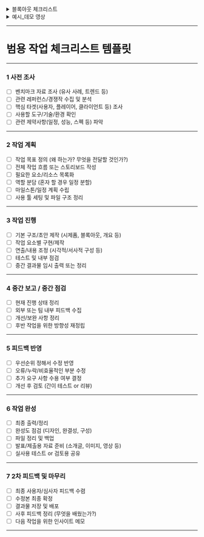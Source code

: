 

<details>
<summary>블록아웃 체크리스트</summary>


---

# 🎯 블록아웃 제작 프로세스 (실수 최소화 + 재미 극대화용)

---

## 🧩 1단계: **레벨 목표 정의 & 콘셉트 확립**

### 🔹 목표

* 이 레벨의 **게임플레이 목적**과 **플레이어 경험 목표**를 명확히 설정

### ✅ 체크리스트

* [ ] 레벨의 기능(예: 전투, 탐험, 추격 등) 정의
* [ ] 플레이어가 느껴야 할 감정/리듬 설정
* [ ] 주요 이벤트/기믹 개요 구상

---

## 🗺️ 2단계: **플로우 다이어그램 & 공간 구조 설계**

### 🔹 목표

* 플레이어의 이동 흐름, 선택지, 길찾기를 도식화해 설계 실수 방지

### ✅ 체크리스트

* [ ] 전체 동선 플로우 차트 작성
* [ ] 메인 루트 & 서브 루트 구분
* [ ] 이벤트 발생 위치 결정
* [ ] 고저차 / 이동기믹 고려

---

## 🧱 3단계: **1차 블록아웃 제작**

### 🔹 목표

* **빠르게**, **기능 위주로**, **단순한 형태로** 전체 구조 구현

### ✅ 체크리스트

* [ ] 기본 경로 구현 (큐브, 플레인 등 사용)
* [ ] 플레이 공간 크기 및 시야 확보 테스트
* [ ] 플레이어 행동(점프, 은신 등) 가능한지 확인
* [ ] 시간당 이동거리 기준 고려

---

## 🎮 4단계: **내부 테스트 및 피드백 수집**

### 🔹 목표

* **루트 직관성, 시선 유도, 공간 재미**를 검증

### ✅ 체크리스트

* [ ] 테스트 플레이 → 녹화 or 메모
* [ ] 잘못 가거나 멈추는 지점 파악
* [ ] 루트 선택의 의미 있는 차이가 있는지 검토
* [ ] 플레이 감정 곡선이 기대한 것과 일치하는지 확인

---

## 🛠️ 5단계: **수정 → 반복**

### 🔹 목표

* 피드백 기반으로 개선 → 반복하며 완성도 향상

### ✅ 체크리스트

* [ ] 재미 없던 공간 → 목적 & 긴장도 부여
* [ ] 헷갈리는 루트 → 유도 강화
* [ ] 이벤트 타이밍 조정
* [ ] 공간 밀도 조절 (지루/답답 방지)

---

## 🏗️ 6단계: **세부기능 삽입 전 검토 (통합 검수)**

### 🔹 목표

* 블록아웃이 **정말로 완성도 있게 구성됐는지** 사전 점검

### ✅ 체크리스트

* [ ] 맵의 시작/끝/전환이 자연스러운가
* [ ] 길이/높이/형태가 플레이어에게 적합한가
* [ ] 서브 경로와 리워드 간의 균형이 있는가
* [ ] 블록아웃만으로도 게임이 재미있는가?

---

## ✨ 7단계: **아트/디자인 팀에 공유 또는 세부화 착수**

### 🔹 목표

* 아트팀 혹은 본인의 디테일 작업을 위한 공유 준비

### ✅ 체크리스트

* [ ] 블록아웃 상태로 피드백 기록 공유
* [ ] 기믹 및 설계 의도 문서화
* [ ] 수정 요청 사항 또는 제안 포인트 명시

---

# 📌 요약: 실수를 줄이는 핵심 전략

| 구간     | 방지할 실수 | 예방법                        |
| ------ | ------ | -------------------------- |
| 1\~2단계 | 목표 부재  | 경험 목표를 먼저 명확히              |
| 3단계    | 공간 오류  | 사이즈 측정 기준을 갖고 진행           |
| 4단계    | 루트 혼란  | 피드백 기반 시선 유도 체크            |
| 5단계    | 반복 안함  | 최소 3회 이상 테스트 & 수정          |
| 6단계    | 마감 착각  | “블록아웃만으로도 재미있다” 확인 전까진 미완성 |

---
</details>


<details>
<summary>예시_데모 영상</summary>

---

## 🎬 게임 데모 영상 제작 체크리스트

---

### ✅ 1. 사전 조사

* [ ] 벤치마크할 게임/트레일러 영상 3\~5개 수집
* [ ] 장르, 톤앤매너 분석 (예: 액션/디스토피아/유머 중심 등)
* [ ] 타겟 유저층 확인 (연령대, 관심도, 취향 등)
* [ ] 경쟁작 영상의 구성 방식/편집 스타일 파악
* [ ] 사용할 엔진/툴 (예: UE5, 프리미어, 다빈치 등) 확인

---

### ✅ 2. 작업 계획

* [ ] 영상 목적 정리 (홍보, 피칭, 테스트용 등)
* [ ] 러닝타임 설정 (보통 1\~3분)
* [ ] 시나리오/스토리보드 작성
* [ ] 필요한 장면 리스트 작성 (컷 단위)
* [ ] 각 장면별 준비 자산 목록화 (레벨, 캐릭터, 이펙트 등)
* [ ] 일정표(마일스톤) 작성

---

### ✅ 3. 작업 진행

* [ ] 영상용 카메라 연출(시네마틱) 세팅
* [ ] 장면별 필요한 애셋 배치 및 애니메이션 적용
* [ ] 조명, 이펙트, 연기/연출 요소 삽입
* [ ] 사운드 효과 및 BGM 기본 삽입
* [ ] 편집 툴에서 컷 편집, 트랜지션, 자막 등 구성
* [ ] 1차 출력용 임시 영상 제작

---

### ✅ 4. 중간 보고

* [ ] 임시 영상 제출
* [ ] 시나리오/톤/구성 피드백 요청
* [ ] 이해관계자(팀원, 멘토, 투자자 등) 대상 피드백 수집
* [ ] 수정 방향 정리 및 문서화

---

### ✅ 5. 피드백

* [ ] 지적사항 반영 우선순위 설정
* [ ] 재촬영/재편집 필요한 구간 정리
* [ ] 음향, 효과, 텍스트, 속도감 등 수정
* [ ] 내러티브 흐름 재정렬 (필요 시)

---

### ✅ 6. 작업 완성

* [ ] 최종 렌더링 및 출력
* [ ] 버전 관리 (최종본 vs 피드백 전본 등)
* [ ] 자막/로고/텍스트 점검
* [ ] 오디오 믹싱 및 밸런스 조정
* [ ] 테스트 상영 (로컬 or 유튜브/링크)

---

### ✅ 7. 2차 피드백

* [ ] 최종 대상자(예: 외부 발표, 심사자) 대상 피드백 수렴
* [ ] 수정 필요 시 예비 버전 준비
* [ ] 전달용 영상 패키징 (썸네일, 소개글, 스틸컷 포함)
* [ ] 배포 채널 결정 (SNS, 유튜브, 발표자료 등)
* [ ] 발표 및 제출

---

</details>

---

#  범용 작업 체크리스트 템플릿



---

### 1 **사전 조사**

* [ ] 벤치마크 자료 조사 (유사 사례, 트렌드 등)
* [ ] 관련 레퍼런스/경쟁작 수집 및 분석
* [ ] 핵심 타겟(사용자, 플레이어, 클라이언트 등) 조사
* [ ] 사용할 도구/기술/환경 확인
* [ ] 관련 제약사항(일정, 성능, 스펙 등) 파악

---

### 2 **작업 계획**

* [ ] 작업 목표 정의 (왜 하는가? 무엇을 전달할 것인가?)
* [ ] 전체 작업 흐름 또는 스토리보드 작성
* [ ] 필요한 요소/리소스 목록화
* [ ] 역할 분담 (혼자 할 경우 일정 분할)
* [ ] 마일스톤/일정 계획 수립
* [ ] 사용 툴 세팅 및 파일 구조 정리

---

### 3 **작업 진행**

* [ ] 기본 구조/초안 제작 (시제품, 블록아웃, 개요 등)
* [ ] 작업 요소별 구현/제작
* [ ] 연출/내용 조정 (시각적/서사적 구성 등)
* [ ] 테스트 및 내부 점검
* [ ] 중간 결과물 임시 출력 또는 정리

---

### 4 **중간 보고 / 중간 점검**

* [ ] 현재 진행 상태 정리
* [ ] 외부 또는 팀 내부 피드백 수집
* [ ] 개선/보완 사항 정리
* [ ] 후반 작업을 위한 방향성 재정립

---

### 5 **피드백 반영**

* [ ] 우선순위 정해서 수정 반영
* [ ] 오류/누락/비효율적인 부분 수정
* [ ] 추가 요구 사항 수용 여부 결정
* [ ] 개선 후 검토 (간이 테스트 or 리뷰)

---

### 6 **작업 완성**

* [ ] 최종 출력/정리
* [ ] 완성도 점검 (디자인, 완결성, 구성)
* [ ] 파일 정리 및 백업
* [ ] 발표/제출용 자료 준비 (소개글, 이미지, 영상 등)
* [ ] 실사용 테스트 or 검토용 공유

---

### 7 **2차 피드백 및 마무리**

* [ ] 최종 사용자/심사자 피드백 수렴
* [ ] 수정본 최종 확정
* [ ] 결과물 저장 및 배포
* [ ] 사후 피드백 정리 (무엇을 배웠는가?)
* [ ] 다음 작업을 위한 인사이트 메모

---



